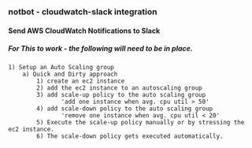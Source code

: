 ### notbot - cloudwatch-slack integration 

#### Send AWS CloudWatch Notifications to Slack 

#####  For This to work - the following will need to be in place.
```
1) Setup an Auto Scaling group
    a) Quick and Dirty approach
        1) create an ec2 instance
        2) add the ec2 instance to an autoscaling group
        3) add scale-up policy to the auto scaling group
               'add one instance when avg. cpu util > 50'
        4) add scale-down policy to the auto scaling group
               'remove one instance when avg. cpu util < 20'
        5) Execute the scale-up policy manually or by stressing the ec2 instance.
        6) The scale-down policy gets executed automatically.
```

